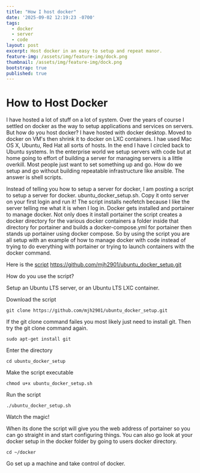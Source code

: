 ```yaml
---
title: "How I host docker"
date: '2025-09-02 12:19:23 -0700'
tags:
  - docker
  - server
  - code
layout: post
excerpt: Host docker in an easy to setup and repeat manor. 
feature-img: /assets/img/feature-img/dock.png
thumbnail: /assets/img/feature-img/dock.png
bootstrap: true
published: true
---
```

# How to Host Docker

I have hosted a lot of stuff on a lot of system.  Over the years of course I settled on docker as the way to setup applications and services on servers.  But how do you host docker?  I have hosted with docker desktop.  Moved to docker on VM's then shrink it to docker on LXC containers.  I hae used Mac OS X, Ubuntu, Red Hat all sorts of hosts.  In the end I have I circled back to Ubuntu systems.  In the enterprise world we setup servers with code but at home going to effort of building a server for managing servers is a little overkill.  Most people just want to set something up and go.  How do we setup and go without building repeatable infrastructure like ansible.  The answer is shell scripts.

Instead of telling you how to setup a server for docker, I am posting a script to setup a server for docker.  ubuntu_docker_setup.sh.  Copy it onto server on your first login and run it!  The script installs neofetch because I like the server telling me what it is when I log in.  Docker gets installed and portainer to manage docker.  Not only does it install portainer the script creates a docker directory for the various docker containers a folder inside that directory for portainer and builds a docker-compose.yml for portainer then stands up portainer using docker compose.  So by using the script you are all setup with an example of how to manage docker with code instead of trying to do everything with portainer or trying to launch containers with the docker command.

Here is the [script](https://github.com/mjh2901/ubuntu_docker_setup.git)
https://github.com/mjh2901/ubuntu_docker_setup.git

How do you use the script?

Setup an Ubuntu LTS server, or an Ubuntu LTS LXC container.

Download the script

```
git clone https://github.com/mjh2901/ubuntu_docker_setup.git
```

If the git clone command failes you most likely just need to install git.  Then try the git clone command again.

```
sudo apt-get install git
```

Enter the directory

```
cd ubuntu_docker_setup
```

Make the script executable

```
chmod u+x ubuntu_docker_setup.sh
```

Run the script

```
./ubuntu_docker_setup.sh
```

Watch the magic!

When its done the script will give you the web address of portainer so you can go straight in and start configuring things.  You can also go look at your docker setup in the docker folder by going to users docker directory.

```
cd ~/docker
```

Go set up a machine and take control of docker.
